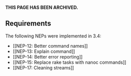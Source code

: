**THIS PAGE HAS BEEN ARCHIVED.**

Requirements
------------

The following NEPs were implemented in 3.4:

* [[NEP-12: Better command names]]
* [[NEP-13: Explain command]]
* [[NEP-14: Better error reporting]]
* [[NEP-15: Replace rake tasks with nanoc commands]]
* [[NEP-17: Cleaning streams]]